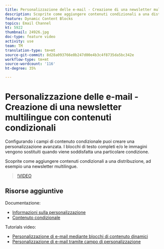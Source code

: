 ```yaml
---
title: Personalizzazione delle e-mail - Creazione di una newsletter multilingue con contenuti condizionali
description: Scoprite come aggiungere contenuti condizionali a una distribuzione, ad esempio una newsletter multilingue.
feature: Dynamic Content Blocks
topics: Email Channel
kt: 5922
thumbnail: 24926.jpg
doc-type: feature video
activity: use
team: TM
translation-type: tm+mt
source-git-commit: 8d28a093766e0b247d00e4b3c4f8735da5bc342e
workflow-type: tm+mt
source-wordcount: '116'
ht-degree: 35%

---
```



# Personalizzazione delle e-mail - Creazione di una newsletter multilingue con contenuti condizionali

Configurando i campi di contenuto condizionale puoi creare una personalizzazione avanzata. I blocchi di testo completi e/o le immagini vengono sostituiti quando viene soddisfatta una particolare condizione.

Scoprite come aggiungere contenuti condizionali a una distribuzione, ad esempio una newsletter multilingue.

>[!VIDEO](https://video.tv.adobe.com/v/24926?quality=12)

## Risorse aggiuntive

Documentazione:

* [Informazioni sulla personalizzazione](https://docs.adobe.com/content/help/it-IT/campaign-classic/using/sending-messages/personalizing-deliveries/about-personalization.html)
* [Contenuto condizionale](https://docs.adobe.com/content/help/en/campaign-classic/using/sending-messages/personalizing-deliveries/conditional-content.html)

Tutorials video:

* [Personalizzazione di e-mail mediante blocchi di contenuto dinamici](/help/acc/sending-messages/email-channel/personalization-with-dynamic-content-blocks.md)
* [Personalizzazione di e-mail tramite campo di personalizzazione](/help/acc/sending-messages/email-channel/personalizing-emails-using-personalization-fields.md)
